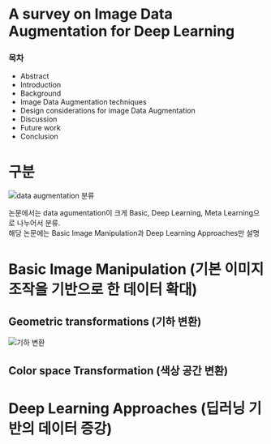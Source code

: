 # A survey on Image Data Augmentation for Deep Learning
### 목차
* Abstract  
* Introduction  
* Background
* Image Data Augmentation techniques
* Design considerations for image Data Augmentation
* Discussion
* Future work
* Conclusion

# 구분
![data augmentation 분류](https://img1.daumcdn.net/thumb/R1280x0/?scode=mtistory2&fname=https%3A%2F%2Fblog.kakaocdn.net%2Fdn%2FJqpuJ%2FbtrNSXgOn6X%2Fhm2RXAj4lReoamU6QtWvf1%2Fimg.png)  

논문에서는 data agumentation이 크게 Basic, Deep Learning, Meta Learning으로 나누어서 분류.  
해당 논문에는 Basic Image Manipulation과 Deep Learning Approaches만 설명  

# Basic Image Manipulation (기본 이미지 조작을 기반으로 한 데이터 확대)
## Geometric transformations (기하 변환)
![기하 변환](https://user-images.githubusercontent.com/108729047/215556559-de52a705-17a7-494b-9f54-159de49816bb.png)
## Color space Transformation (색상 공간 변환)
# Deep Learning Approaches (딥러닝 기반의 데이터 증강)
